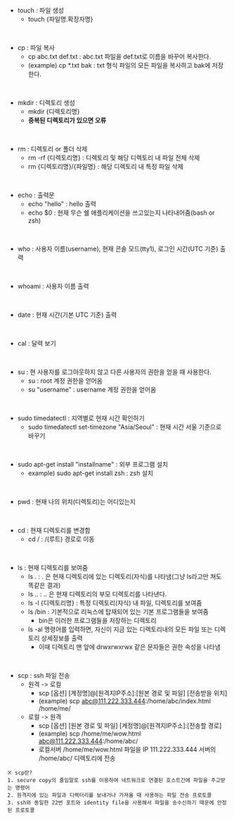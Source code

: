 + touch : 파일 생성
  + touch {파일명.확장자명}

<br>

+ cp : 파일 복사
  + cp abc.txt def.txt : abc.txt 파일을 def.txt로 이름을 바꾸어 복사한다.
  + (example) cp *.txt bak : txt 형식 파일의 모든 파일을 복사하고 bak에 저장한다.

<br>

+ mkdir : 디렉토리 생성
  + mkdir {디렉토리명}
  + **중복된 디렉토리가 있으면 오류**

<br>

+ rm : 디렉토리 or 폴더 삭제
  + rm -rf {디렉토리명} : 디렉토리 및 해당 디렉토리 내 파일 전체 삭제
  + rm {디렉토리명}/{파일명} : 해당 디렉토리 내 특정 파일 삭제

<br>

+ echo : 출력문
  + echo "hello" : hello 출력
  + echo $0 : 현재 무슨 쉘 애플리케이션을 쓰고있는지 나타내어줌(bash or zsh)

<br>

+ who : 사용자 이름(username), 현재 콘솔 모드(tty1), 로그인 시간(UTC 기준) 출력

<br>

+ whoami : 사용자 이름 출력

<br>

+ date : 현재 시간(기본 UTC 기준) 출력

<br>

+ cal : 달력 보기

<br>

+ su : 현 사용자를 로그아웃하지 않고 다른 사용자의 권한을 얻을 때 사용한다.
  + su : root 계정 권한을 얻어옴
  + su "username" : username 계정 권한을 얻어옴

<br>

+ sudo timedatectl : 지역별로 현재 시간 확인하기
  + sudo timedatectl set-timezone "Asia/Seoul" : 현재 시간 서울 기준으로 바꾸기

<br>

+ sudo apt-get install "installname" : 외부 프로그램 설치
  + example) sudo apt-get install zsh : zsh 설치

<br>

+ pwd : 현재 나의 위치(디렉토리)는 어디있는지

<br>

+ cd : 현재 디렉토리를 변경함
  + cd / : /(루트) 경로로 이동

<br>

+ ls : 현재 디렉토리를 보여줌
  + ls . : . 은 현재 디렉토리에 있는 디렉토리(자식)를 나타냄(그냥 ls라고만 쳐도 똑같은 결과)
  + ls .. : .. 은 현재 디렉토리의 부모 디렉토리를 나타낸다.
  + ls -l {디렉토리명} : 특정 디렉토리(자식) 내 파일, 디렉토리를 보여줌
  + ls /bin : 기본적으로 리눅스에 탑재되어 있는 기본 프로그램들을 보여줌
    + bin은 이러한 프로그램들을 저장하는 디렉토리
  + ls -al 명령어를 입력하면, 자신이 지금 있는 디렉토리내의 모든 파일 또는 디렉토리 상세정보를 출력
    + 이때 디렉토리 맨 앞에 drwxrwxrwx 같은 문자들은 권한 속성을 나타냄

<br>

+ scp : ssh 파일 전송
  + 원격 -> 로컬
    + scp [옵션] [계정명]@[원격지IP주소]:[원본 경로 및 파일] [전송받을 위치]
    + (example) scp abc@111.222.333.444:/home/abc/index.html /home/me/
  + 로컬 -> 원격
    + scp [옵션] [원본 경로 및 파일] [계정명]@[원격지IP주소]:[전송할 경로]
    + (example) scp /home/me/wow.html abc@111.222.333.444:/home/abc/
    + 로컬서버 /home/me/wow.html 파일을 IP 111.222.333.444 서버의 /home/abc/ 디렉토리에 전송
```
※ scp란?
1. secure copy의 줄임말로 ssh를 이용하여 네트워크로 연결된 호스트간에 파일을 주고받는 명령어
2. 원격지에 있는 파일과 디렉터리를 보내거나 가져올 때 사용하는 파일 전송 프로토콜
3. ssh와 동일한 22번 포트와 identity file을 사용해서 파일을 송수신하기 때문에 안정된 프로토콜
```
